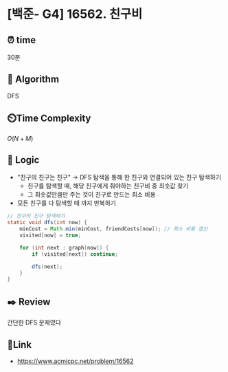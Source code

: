 # [백준- G4] 16562. 친구비
 
## ⏰  **time**
30분

## :pushpin: **Algorithm**
DFS

## ⏲️**Time Complexity**
$O(N + M)$

## :round_pushpin: **Logic**
- "친구의 친구는 친구" → DFS 탐색을 통해 한 친구와 연결되어 있는 친구 탐색하기
  - 친구를 탐색할 때, 해당 친구에게 줘야하는 친구비 중 최솟값 찾기
  - 그 최솟값만큼만 주는 것이 친구로 만드는 최소 비용
- 모든 친구를 다 탐색할 때 까지 반복하기
```java
// 친구의 친구 탐색하기
static void dfs(int now) {
    minCost = Math.min(minCost, friendCosts[now]); // 최소 비용 갱신
    visited[now] = true;

    for (int next : graph[now]) {
        if (visited[next]) continue;

        dfs(next);
    }
}
```

## :black_nib: **Review**
간단한 DFS 문제였다

## 📡**Link**
- https://www.acmicpc.net/problem/16562
